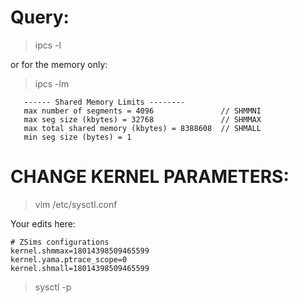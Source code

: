 

# Query:

> ipcs -l

or for the memory only:
> ipcs -lm

```
   ------ Shared Memory Limits --------
   max number of segments = 4096               // SHMMNI	
   max seg size (kbytes) = 32768               // SHMMAX
   max total shared memory (kbytes) = 8388608  // SHMALL
   min seg size (bytes) = 1
```

# CHANGE KERNEL PARAMETERS:

> vim /etc/sysctl.conf

Your edits here:

```
# ZSims configurations
kernel.shmmax=18014398509465599
kernel.yama.ptrace_scope=0
kernel.shmall=18014398509465599

```

> sysctl -p

